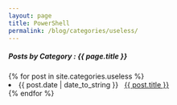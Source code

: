 ```yaml
---
layout: page
title: PowerShell
permalink: /blog/categories/useless/
---
```


<h5> Posts by Category : {{ page.title }} </h5>

<div class="card">
{% for post in site.categories.useless %}
 <li class="category-posts"><span>{{ post.date | date_to_string }}</span> &nbsp; <a href="{{ post.url }}">{{ post.title }}</a></li>
{% endfor %}
</div>
